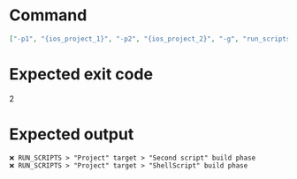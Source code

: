 # Command
```json
["-p1", "{ios_project_1}", "-p2", "{ios_project_2}", "-g", "run_scripts", "-t", "Project", "-f", "console"]
```

# Expected exit code
2

# Expected output
```
❌ RUN_SCRIPTS > "Project" target > "Second script" build phase
❌ RUN_SCRIPTS > "Project" target > "ShellScript" build phase


```
